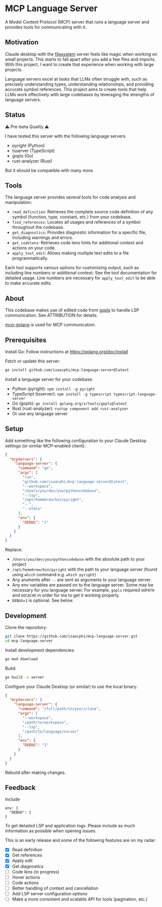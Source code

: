 # MCP Language Server

A Model Context Protocol (MCP) server that runs a language server and provides tools for communicating with it.

## Motivation
Claude desktop with the [filesystem](https://github.com/modelcontextprotocol/servers/tree/main/src/filesystem) server feels like magic when working on small projects. This starts to fall apart after you add a few files and imports. With this project, I want to create that experience when working with large projects.

Language servers excel at tasks that LLMs often struggle with, such as precisely understanding types, understanding relationships, and providing accurate symbol references. This project aims to create tools that help LLMs work effectively with large codebases by leveraging the strengths of language servers.

## Status
⚠️ Pre-beta Quality ⚠️

I have tested this server with the following language servers

- pyright (Python)
- tsserver (TypeScript)
- gopls (Go)
- rust-analyzer (Rust)

But it should be compatible with many more.

## Tools
The language server provides several tools for code analysis and manipulation:

- `read_definition`: Retrieves the complete source code definition of any symbol (function, type, constant, etc.) from your codebase.
- `find_references`: Locates all usages and references of a symbol throughout the codebase.
- `get_diagnostics`: Provides diagnostic information for a specific file, including warnings and errors.
- `get_codelens`: Retrieves code lens hints for additional context and actions on your code.
- `apply_text_edit`: Allows making multiple text edits to a file programmatically.

Each tool supports various options for customizing output, such as including line numbers or additional context. See the tool documentation for detailed usage. Line numbers are necessary for `apply_text_edit` to be able to make accurate edits.

## About
This codebase makes use of edited code from [gopls](https://go.googlesource.com/tools/+/refs/heads/master/gopls/internal/protocol) to handle LSP communication. See ATTRIBUTION for details.

[mcp-golang](https://github.com/metoro-io/mcp-golang) is used for MCP communication.

## Prerequisites
Install Go: Follow instructions at https://golang.org/doc/install

Fetch or update this server:
```bash
go install github.com/isaacphi/mcp-language-server@latest
```

Install a language server for your codebase:

- Python (pyright): `npm install -g pyright`
- TypeScript (tsserver): `npm install -g typescript typescript-language-server`
- Go (gopls): `go install golang.org/x/tools/gopls@latest`
- Rust (rust-analyzer): `rustup component add rust-analyzer`
- Or use any language server

## Setup
Add something like the following configuration to your Claude Desktop settings (or similar MCP-enabled client):

```json
{
  "mcpServers": {
    "language-server": {
      "command": "go",
      "args": [
        "run",
        "github.com/isaacphi/mcp-language-server@latest",
        "--workspace",
        "/Users/you/dev/yourpythoncodebase",
        "--lsp",
        "/opt/homebrew/bin/pyright",
        "--",
        "--stdio"
      ],
      "env": {
        "DEBUG": "1"
      }
    }
  }
}
```

Replace:

- `/Users/you/dev/yourpythoncodebase` with the absolute path to your project
- `/opt/homebrew/bin/pyright` with the path to your language server (found using `which` command e.g. `which pyright`)
- Any aruments after `--` are sent as arguments to your language server.
- Any env variables are passed on to the language server. Some may be necessary for you language server. For example, `gopls` required `GOPATH` and `GOCACHE` in order for me to get it working properly.
- `DEBUG=1` is optional. See below.

## Development
Clone the repository:

```bash
git clone https://github.com/isaacphi/mcp-language-server.git
cd mcp-language-server
```

Install development dependencies:

```bash
go mod download
```

Build:

```bash
go build -o server
```

Configure your Claude Desktop (or similar) to use the local binary:

```json
{
  "mcpServers": {
    "language-server": {
      "command": "/full/path/to/your/clone",
      "args": [
        "--workspace",
        "/path/to/workspace",
        "--lsp",
        "/path/to/language/server"
      ],
      "env": {
        "DEBUG": "1"
      }
    }
  }
}
```
Rebuild after making changes.

## Feedback

Include
```
env: {
  "DEBUG": 1
}
```
To get detailed LSP and application logs. Please include as much information as possible when opening issues.

This is an early release and some of the following features are on my radar:
- [x] Read definition
- [x] Get references
- [x] Apply edit
- [x] Get diagnostics
- [ ] Code lens (in progress)
- [ ] Hover actions
- [ ] Code actions
- [ ] Better handling of context and cancellation
- [ ] Add LSP server configuration options
- [ ] Make a more consistent and scalable API for tools (pagination, etc.)
